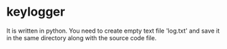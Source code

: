 # keylogger
It is written in python.
You need to create empty text file 'log.txt' and save it in the same directory along with the source code file.
